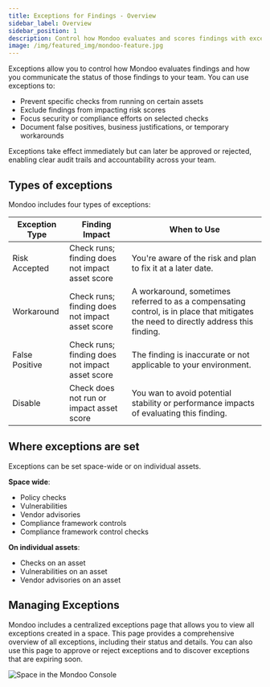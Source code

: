 ```yaml
---
title: Exceptions for Findings - Overview
sidebar_label: Overview
sidebar_position: 1
description: Control how Mondoo evaluates and scores findings with exceptions
image: /img/featured_img/mondoo-feature.jpg
---
```


Exceptions allow you to control how Mondoo evaluates findings and how you communicate the status of those findings to your team. You can use exceptions to:

- Prevent specific checks from running on certain assets
- Exclude findings from impacting risk scores
- Focus security or compliance efforts on selected checks
- Document false positives, business justifications, or temporary workarounds

Exceptions take effect immediately but can later be approved or rejected, enabling clear audit trails and accountability across your team.

## Types of exceptions

Mondoo includes four types of exceptions:

| Exception Type | Finding Impact                                  | When to Use                                                                                                                          |
| -------------- | ----------------------------------------------- | ------------------------------------------------------------------------------------------------------------------------------------ |
| Risk Accepted  | Check runs; finding does not impact asset score | You're aware of the risk and plan to fix it at a later date.                                                                         |
| Workaround     | Check runs; finding does not impact asset score | A workaround, sometimes referred to as a compensating control, is in place that mitigates the need to directly address this finding. |
| False Positive | Check runs; finding does not impact asset score | The finding is inaccurate or not applicable to your environment.                                                                     |
| Disable        | Check does not run or impact asset score        | You wan to avoid potential stability or performance impacts of evaluating this finding.                                              |

## Where exceptions are set

Exceptions can be set space-wide or on individual assets.

**Space wide**:

- Policy checks
- Vulnerabilities
- Vendor advisories
- Compliance framework controls
- Compliance framework control checks

**On individual assets**:

- Checks on an asset
- Vulnerabilities on an asset
- Vendor advisories on an asset

## Managing Exceptions

Mondoo includes a centralized exceptions page that allows you to view all exceptions created in a space. This page provides a comprehensive overview of all exceptions, including their status and details. You can also use this page to approve or reject exceptions and to discover exceptions that are expiring soon.

![Space in the Mondoo Console](/img/platform/security/exceptions_page.png)
